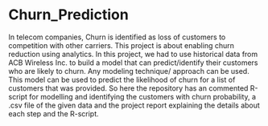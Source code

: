 # Churn_Prediction

In telecom companies, Churn is identified as loss of customers to competition with other carriers. This project is about enabling churn reduction using analytics.
In this project, we had to use historical data from ACB Wireless Inc. to build a model that can predict/identify their customers who are likely to churn. Any modeling technique/ approach can be used. This model can be used to predict the likelihood of churn for a list of customers that was provided. 
So here the repository has an commented R-script for modelling and identifying the customers with churn probability, a .csv file of the given data and the project report explaining the details about each step and the R-script.
